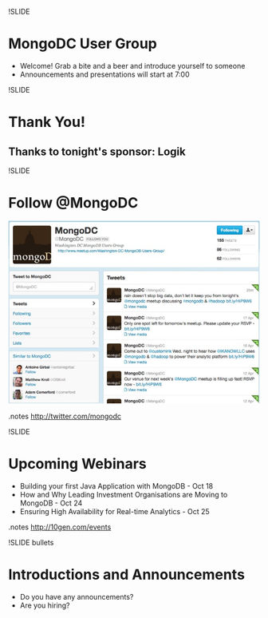!SLIDE 
# MongoDC User Group #

* Welcome!  Grab a bite and a beer and introduce yourself to someone
* Announcements and presentations will start at 7:00

!SLIDE
# Thank You! #

## Thanks to tonight's sponsor:  Logik

!SLIDE
# Follow @MongoDC
![@mongodc](../images/mongodc_twitter.jpg)

.notes http://twitter.com/mongodc

!SLIDE 
# Upcoming Webinars

* Building your first Java Application with MongoDB - Oct 18
* How and Why Leading Investment Organisations are Moving to MongoDB - Oct 24
* Ensuring High Availability for Real-time Analytics  - Oct 25

.notes http://10gen.com/events

!SLIDE bullets
# Introductions and Announcements #

* Do you have any announcements?
* Are you hiring?

